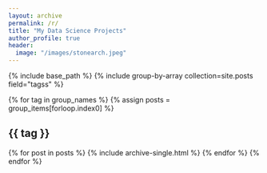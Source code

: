 ```yaml
---
layout: archive
permalink: /r/
title: "My Data Science Projects"
author_profile: true
header:
  image: "/images/stonearch.jpeg"
---
```


{% include base_path %}
{% include group-by-array collection=site.posts field="tagss" %}

{% for tag in group_names %}
  {% assign posts = group_items[forloop.index0] %}
  <h2 id="{{ tag | slugify }}" class="archive__subtitle">{{ tag }}</h2>
  {% for post in posts %}
    {% include archive-single.html %}
  {% endfor %}
{% endfor %}
